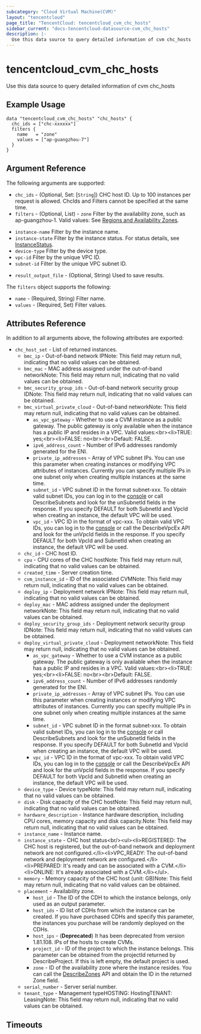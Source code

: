 ```yaml
---
subcategory: "Cloud Virtual Machine(CVM)"
layout: "tencentcloud"
page_title: "TencentCloud: tencentcloud_cvm_chc_hosts"
sidebar_current: "docs-tencentcloud-datasource-cvm_chc_hosts"
description: |-
  Use this data source to query detailed information of cvm chc_hosts
---
```


# tencentcloud_cvm_chc_hosts

Use this data source to query detailed information of cvm chc_hosts

## Example Usage

```hcl
data "tencentcloud_cvm_chc_hosts" "chc_hosts" {
  chc_ids = ["chc-xxxxxx"]
  filters {
    name   = "zone"
    values = ["ap-guangzhou-7"]
  }
}
```

## Argument Reference

The following arguments are supported:

* `chc_ids` - (Optional, Set: [`String`]) CHC host ID. Up to 100 instances per request is allowed. ChcIds and Filters cannot be specified at the same time.
* `filters` - (Optional, List) - `zone` Filter by the availability zone, such as ap-guangzhou-1. Valid values: See [Regions and Availability Zones](https://www.tencentcloud.com/document/product/213/6091?from_cn_redirect=1).
- `instance-name` Filter by the instance name.
- `instance-state` Filter by the instance status. For status details, see [InstanceStatus](https://www.tencentcloud.com/document/api/213/15753?from_cn_redirect=1#InstanceStatus).
- `device-type` Filter by the device type.
- `vpc-id` Filter by the unique VPC ID.
- `subnet-id` Filter by the unique VPC subnet ID.
* `result_output_file` - (Optional, String) Used to save results.

The `filters` object supports the following:

* `name` - (Required, String) Filter name.
* `values` - (Required, Set) Filter values.

## Attributes Reference

In addition to all arguments above, the following attributes are exported:

* `chc_host_set` - List of returned instances.
  * `bmc_ip` - Out-of-band network IPNote: This field may return null, indicating that no valid values can be obtained.
  * `bmc_mac` - MAC address assigned under the out-of-band networkNote: This field may return null, indicating that no valid values can be obtained.
  * `bmc_security_group_ids` - Out-of-band network security group IDNote: This field may return null, indicating that no valid values can be obtained.
  * `bmc_virtual_private_cloud` - Out-of-band networkNote: This field may return null, indicating that no valid values can be obtained.
    * `as_vpc_gateway` - Whether to use a CVM instance as a public gateway. The public gateway is only available when the instance has a public IP and resides in a VPC. Valid values:&lt;br&gt;&lt;li&gt;TRUE: yes;&lt;br&gt;&lt;li&gt;FALSE: no&lt;br&gt;&lt;br&gt;Default: FALSE.
    * `ipv6_address_count` - Number of IPv6 addresses randomly generated for the ENI.
    * `private_ip_addresses` - Array of VPC subnet IPs. You can use this parameter when creating instances or modifying VPC attributes of instances. Currently you can specify multiple IPs in one subnet only when creating multiple instances at the same time.
    * `subnet_id` - VPC subnet ID in the format subnet-xxx. To obtain valid subnet IDs, you can log in to the [console](https://console.tencentcloud.com/vpc/vpc?rid=1) or call DescribeSubnets and look for the unSubnetId fields in the response. If you specify DEFAULT for both SubnetId and VpcId when creating an instance, the default VPC will be used.
    * `vpc_id` - VPC ID in the format of vpc-xxx. To obtain valid VPC IDs, you can log in to the [console](https://console.tencentcloud.com/vpc/vpc?rid=1) or call the DescribeVpcEx API and look for the unVpcId fields in the response. If you specify DEFAULT for both VpcId and SubnetId when creating an instance, the default VPC will be used.
  * `chc_id` - CHC host ID.
  * `cpu` - CPU cores of the CHC hostNote: This field may return null, indicating that no valid values can be obtained.
  * `created_time` - Server creation time.
  * `cvm_instance_id` - ID of the associated CVMNote: This field may return null, indicating that no valid values can be obtained.
  * `deploy_ip` - Deployment network IPNote: This field may return null, indicating that no valid values can be obtained.
  * `deploy_mac` - MAC address assigned under the deployment networkNote: This field may return null, indicating that no valid values can be obtained.
  * `deploy_security_group_ids` - Deployment network security group IDNote: This field may return null, indicating that no valid values can be obtained.
  * `deploy_virtual_private_cloud` - Deployment networkNote: This field may return null, indicating that no valid values can be obtained.
    * `as_vpc_gateway` - Whether to use a CVM instance as a public gateway. The public gateway is only available when the instance has a public IP and resides in a VPC. Valid values:&lt;br&gt;&lt;li&gt;TRUE: yes;&lt;br&gt;&lt;li&gt;FALSE: no&lt;br&gt;&lt;br&gt;Default: FALSE.
    * `ipv6_address_count` - Number of IPv6 addresses randomly generated for the ENI.
    * `private_ip_addresses` - Array of VPC subnet IPs. You can use this parameter when creating instances or modifying VPC attributes of instances. Currently you can specify multiple IPs in one subnet only when creating multiple instances at the same time.
    * `subnet_id` - VPC subnet ID in the format subnet-xxx. To obtain valid subnet IDs, you can log in to the [console](https://console.tencentcloud.com/vpc/vpc?rid=1) or call DescribeSubnets and look for the unSubnetId fields in the response. If you specify DEFAULT for both SubnetId and VpcId when creating an instance, the default VPC will be used.
    * `vpc_id` - VPC ID in the format of vpc-xxx. To obtain valid VPC IDs, you can log in to the [console](https://console.tencentcloud.com/vpc/vpc?rid=1) or call the DescribeVpcEx API and look for the unVpcId fields in the response. If you specify DEFAULT for both VpcId and SubnetId when creating an instance, the default VPC will be used.
  * `device_type` - Device typeNote: This field may return null, indicating that no valid values can be obtained.
  * `disk` - Disk capacity of the CHC hostNote: This field may return null, indicating that no valid values can be obtained.
  * `hardware_description` - Instance hardware description, including CPU cores, memory capacity and disk capacity.Note: This field may return null, indicating that no valid values can be obtained.
  * `instance_name` - Instance name.
  * `instance_state` - CHC host status&lt;br/&gt;&lt;ul&gt;&lt;li&gt;REGISTERED: The CHC host is registered, but the out-of-band network and deployment network are not configured.&lt;/li&gt;&lt;li&gt;VPC_READY: The out-of-band network and deployment network are configured.&lt;/li&gt;&lt;li&gt;PREPARED: It&#39;s ready and can be associated with a CVM.&lt;/li&gt;&lt;li&gt;ONLINE: It&#39;s already associated with a CVM.&lt;/li&gt;&lt;/ul&gt;.
  * `memory` - Memory capacity of the CHC host (unit: GB)Note: This field may return null, indicating that no valid values can be obtained.
  * `placement` - Availability zone.
    * `host_id` - The ID of the CDH to which the instance belongs, only used as an output parameter.
    * `host_ids` - ID list of CDHs from which the instance can be created. If you have purchased CDHs and specify this parameter, the instances you purchase will be randomly deployed on the CDHs.
    * `host_ips` - (**Deprecated**) It has been deprecated from version 1.81.108. IPs of the hosts to create CVMs.
    * `project_id` - ID of the project to which the instance belongs. This parameter can be obtained from the projectId returned by DescribeProject. If this is left empty, the default project is used.
    * `zone` - ID of the availability zone where the instance resides. You can call the [DescribeZones](https://www.tencentcloud.com/document/product/213/35071) API and obtain the ID in the returned Zone field.
  * `serial_number` - Server serial number.
  * `tenant_type` - Management typeHOSTING: HostingTENANT: LeasingNote: This field may return null, indicating that no valid values can be obtained.


## Timeouts

<no value>



